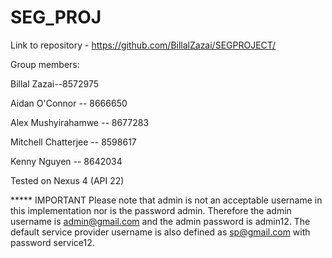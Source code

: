 # SEG_PROJ
Link to repository - https://github.com/BillalZazai/SEGPROJECT/

Group members:

Billal Zazai--8572975

Aidan O'Connor -- 8666650

Alex Mushyirahamwe -- 8677283

Mitchell Chatterjee -- 8598617

Kenny Nguyen -- 8642034

Tested on Nexus 4 (API 22)


***** IMPORTANT
Please note that admin is not an acceptable username in this implementation nor is the password admin. Therefore the admin username is admin@gmail.com and the admin password is admin12.
The default service provider username is also defined as sp@gmail.com with password service12.
